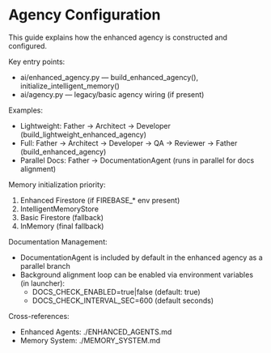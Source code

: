 # Agency Configuration

This guide explains how the enhanced agency is constructed and configured.

Key entry points:
- ai/enhanced_agency.py — build_enhanced_agency(), initialize_intelligent_memory()
- ai/agency.py — legacy/basic agency wiring (if present)

Examples:
- Lightweight: Father → Architect → Developer (build_lightweight_enhanced_agency)
- Full: Father → Architect → Developer → QA → Reviewer → Father (build_enhanced_agency)
- Parallel Docs: Father → DocumentationAgent (runs in parallel for docs alignment)

Memory initialization priority:
1) Enhanced Firestore (if FIREBASE_* env present)
2) IntelligentMemoryStore
3) Basic Firestore (fallback)
4) InMemory (final fallback)

Documentation Management:
- DocumentationAgent is included by default in the enhanced agency as a parallel branch
- Background alignment loop can be enabled via environment variables (in launcher):
  - DOCS_CHECK_ENABLED=true|false (default: true)
  - DOCS_CHECK_INTERVAL_SEC=600 (default seconds)

Cross-references:
- Enhanced Agents: ./ENHANCED_AGENTS.md
- Memory System: ./MEMORY_SYSTEM.md

